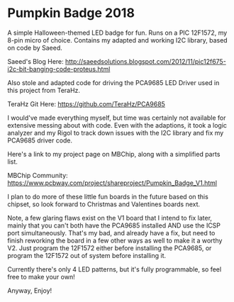 # Pumpkin Badge 2018
A simple Halloween-themed LED badge for fun.
Runs on a PIC 12F1572, my 8-pin micro of choice.
Contains my adapted and working I2C library, based on code by Saeed.

Saeed's Blog Here: http://saeedsolutions.blogspot.com/2012/11/pic12f675-i2c-bit-banging-code-proteus.html

Also stole and adapted code for driving the PCA9685 LED Driver used in this project from TeraHz.

TeraHz Git Here: https://github.com/TeraHz/PCA9685

I would've made everything myself, but time was certainly not available for extensive messing about with code. Even with the adaptions, it took a logic analyzer and my Rigol to track down issues with the I2C library and fix my PCA9685 driver code.

Here's a link to my project page on MBChip, along with a simplified parts list.

MBChip Community: https://www.pcbway.com/project/shareproject/Pumpkin_Badge_V1.html

I plan to do more of these little fun boards in the future based on this chipset, so look forward to Christmas and Valentines boards next.

Note, a few glaring flaws exist on the V1 board that I intend to fix later, mainly that you can't both have the PCA9685 installed AND use the ICSP port simultaneously. That's my bad, and already have a fix, but need to finish reworking the board in a few other ways as well to make it a worthy V2. Just program the 12F1572 either before installing the PCA9685, or program the 12F1572 out of system before installing it.

Currently there's only 4 LED patterns, but it's fully programmable, so feel free to make your own!

Anyway, Enjoy!
